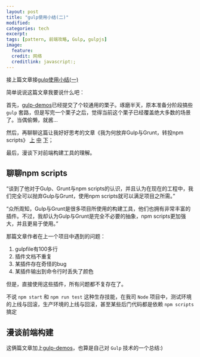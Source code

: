 ```yaml
---
layout: post
title: "gulp使用小结(二)"
modified:
categories: tech
excerpt:
tags: [pattern, 前端攻略, Gulp, gulpjs]
image:
  feature:
  credit: 网络
  creditlink: javascript:;
---
```


接上篇文章接[gulp使用小结(一)](http://www.fefork.com/gulp_1/)

简单说说这篇文章我要说什么吧：

首先，[gulp-demos](https://github.com/nieweidong/gulp-demos)已经提交了个较通用的栗子。琢磨半天，原本准备分阶段搞些 ```gulp``` 套路，但是写完一个栗子之后，觉得当前这个栗子已经覆盖绝大多数的场景了。当偶偷懒，就酱...

然后，再聊聊这篇让我好好思考的文章《我为何放弃Gulp与Grunt，转投npm scripts》
[上](http://www.infoq.com/cn/news/2016/02/gulp-grunt-npm-scripts-part1)
[中](http://www.infoq.com/cn/news/2016/02/gulp-grunt-npm-scripts-part2)
[下](http://www.infoq.com/cn/news/2016/02/gulp-grunt-npm-scripts-part3)；

最后，漫谈下对前端构建工具的理解。

## 聊聊npm scripts

“谈到了他对于Gulp、Grunt与npm scripts的认识，并且认为在现在的工程中，我们完全可以抛弃Gulp与Grunt，使用npm scripts就可以满足项目之所需。”

“众所周知，Gulp与Grunt是很多项目所使用的构建工具，他们也拥有非常丰富的插件。不过，我却认为Gulp与Grunt是完全不必要的抽象，npm scripts更加强大，并且更易于使用。”

那篇文章作者在上一个项目中遇到的问题：
1. gulpfile有100多行
2. 插件文档不重复
3. 某插件存在奇怪的bug
4. 某插件输出到命令行时丢失了颜色

但是，直接使用这些插件，所有问题都不复存在了。


不说 ```npm start``` 和 ```npm run test``` 这种生存技能，在我司 ```Node``` 项目中，测试环境的上线与回滚，生产环境的上线与回滚，甚至某些后门代码都是依赖 ```npm scripts``` 搞定

## 漫谈前端构建



这俩篇文章加上[gulp-demos](https://github.com/nieweidong/gulp-demos)，也算是自己对 ```Gulp``` 技术的一个总结:)

